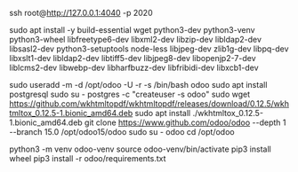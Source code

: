ssh root@http://127.0.0.1:4040 -p 2020

sudo apt install -y build-essential wget python3-dev python3-venv python3-wheel libfreetype6-dev libxml2-dev libzip-dev libldap2-dev libsasl2-dev python3-setuptools node-less libjpeg-dev zlib1g-dev libpq-dev libxslt1-dev libldap2-dev libtiff5-dev libjpeg8-dev libopenjp2-7-dev liblcms2-dev libwebp-dev libharfbuzz-dev libfribidi-dev libxcb1-dev

sudo useradd -m -d /opt/odoo -U -r -s /bin/bash odoo
sudo apt install postgresql
sudo su - postgres -c "createuser -s odoo"
sudo wget https://github.com/wkhtmltopdf/wkhtmltopdf/releases/download/0.12.5/wkhtmltox_0.12.5-1.bionic_amd64.deb
sudo apt install ./wkhtmltox_0.12.5-1.bionic_amd64.deb
git clone https://www.github.com/odoo/odoo --depth 1 --branch 15.0 /opt/odoo15/odoo
sudo su - odoo
cd /opt/odoo

python3 -m venv odoo-venv
source odoo-venv/bin/activate
pip3 install wheel
pip3 install -r odoo/requirements.txt